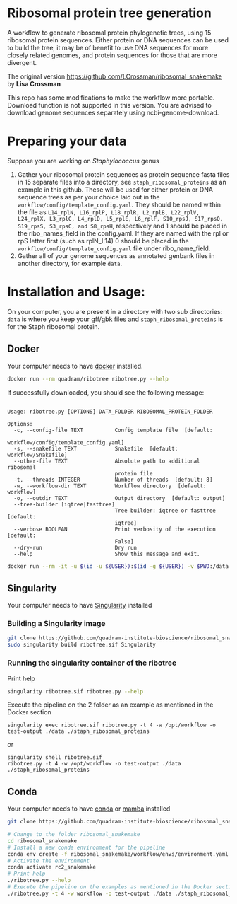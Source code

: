 # Ribosomal protein tree generation
A workflow to generate ribosomal protein phylogenetic trees, using 15 ribosomal protein sequences.  Either protein or DNA sequences can be used to build the tree, it may be of benefit to use DNA sequences for more closely related genomes, and protein sequences for those that are more divergent.

The original version https://github.com/LCrossman/ribosomal_snakemake by **Lisa Crossman**

This repo has some modifications to make the workflow more portable. Download function is not supported in this version. You are advised to download genome sequences separately using ncbi-genome-download.

# Preparing your data

Suppose you are working on <i>Staphylococcus</i> genus

1.	Gather your ribosomal protein sequences as protein sequence fasta files in 15 separate files into a directory, see `staph_ribosomal_proteins` as an example in this github.  These will be used for either protein or DNA sequence trees as per your choice laid out in the `workflow/config/template_config.yaml`.  They should be named within the file as `L14_rplN, L16_rplP, L18_rplR, L2_rplB, L22_rplV, L24_rplX, L3_rplC, L4_rplD, L5_rplE, L6_rplF, S10_rpsJ, S17_rpsQ, S19_rpsS, S3_rpsC, and S8_rpsH`, respectively and 1 should be placed in the ribo_names_field in the config.yaml.  If they are named with the rpl or rpS letter first (such as rplN_L14) 0 should be placed in the `workflow/config/template_config.yaml` file under ribo_name_field.
2.	Gather all of your genome sequences as annotated genbank files in another directory, for example `data`.

# Installation and Usage:

On your computer, you are present in a directory with two sub directories: `data` is where you keep your gff/gbk files and `staph_ribosomal_proteins` is for the Staph ribosomal protein.

## Docker
Your computer needs to have [docker](https://docs.docker.com/get-docker/) installed.

```bash
docker run --rm quadram/ribotree ribotree.py --help 
```

If successfully downloaded, you should see the following message:
```

Usage: ribotree.py [OPTIONS] DATA_FOLDER RIBOSOMAL_PROTEIN_FOLDER

Options:
  -c, --config-file TEXT          Config template file  [default:
                                  workflow/config/template_config.yaml]
  -s, --snakefile TEXT            Snakefile  [default: workflow/Snakefile]
  --other-file TEXT               Absolute path to additional ribosomal
                                  protein file
  -t, --threads INTEGER           Number of threads  [default: 8]
  -w, --workflow-dir TEXT         Workflow directory  [default: workflow]
  -o, --outdir TEXT               Output directory  [default: output]
  --tree-builder [iqtree|fasttree]
                                  Tree builder: iqtree or fasttree  [default:
                                  iqtree]
  --verbose BOOLEAN               Print verbosity of the execution  [default:
                                  False]
  --dry-run                       Dry run
  --help                          Show this message and exit.
```

```bash
docker run --rm -it -u $(id -u ${USER}):$(id -g ${USER}) -v $PWD:/data quadram/ribotree ribotree.py -t 4 -w /opt/workflow -o test-output ./data ./staph_ribosomal_proteins
```
## Singularity

Your computer needs to have [Singularity](https://sylabs.io/guides/3.0/user-guide/installation.html) installed

### Building a Singularity image
```bash
git clone https://github.com/quadram-institute-bioscience/ribosomal_snakemake
sudo singularity build ribotree.sif Singularity
```
### Running the singularity container of the ribotree

Print help
```bash
singularity ribotree.sif ribotree.py --help
```

Execute the pipeline on the 2 folder as an example as mentioned in the Docker section

```
singularity exec ribotree.sif ribotree.py -t 4 -w /opt/workflow -o test-output ./data ./staph_ribosomal_proteins
```
or

```
singularity shell ribotree.sif
ribotree.py -t 4 -w /opt/workflow -o test-output ./data ./staph_ribosomal_proteins 
```
## Conda 

Your computer needs to have [conda](https://conda.io/en/latest/miniconda.html) or [mamba](https://github.com/mamba-org/mamba) installed

```bash
git clone https://github.com/quadram-institute-bioscience/ribosomal_snakemake

# Change to the folder ribosomal_snakemake
cd ribosomal_snakemake
# Install a new conda environment for the pipeline
conda env create -f ribosomal_snakemake/workflow/envs/environment.yaml
# Activate the environment
conda activate rc2_snakemake
# Print help
./ribotree.py --help
# Execute the pipeline on the examples as mentioned in the Docker section
./ribotree.py -t 4 -w workflow -o test-output ./data ./staph_ribosomal_proteins
```
